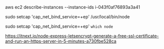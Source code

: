 
 
aws ec2 describe-instances --instance-ids i-043f0af76893a3a41


sudo setcap 'cap_net_bind_service=+ep' /usr/local/bin/node

sudo setcap 'cap_net_bind_service=+ep' `which node`

https://itnext.io/node-express-letsencrypt-generate-a-free-ssl-certificate-and-run-an-https-server-in-5-minutes-a730fbe528ca